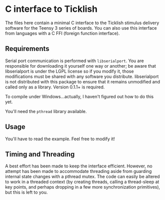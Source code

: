 # C interface to Ticklish

The files here contain a minimal C interface to the Ticklish stimulus delivery
software for the Teensy 3 series of boards.  You can also use this interface
from languages with a C FFI (foreign function interface).

## Requirements

Serial port communication is performed with `libserialport`.  You are responsible for
downloading it yourself one way or another; be aware that libserialport is under the
LGPL license so if you modify it, those modifications must be shared with any software
you distribute.  libserialport is not distributed with this package to ensure that it
remains unmodified and called only as a library.  Version 0.1.1+ is
required.

To compile under Windows...actually, I haven't figured out how to do this yet. 

You'll need the `pthread` library available.

## Usage

You'll have to read the example.  Feel free to modify it!

## Timing and Threading

A best effort has been made to keep the interface efficient.  However, no attempt
has been made to accommodate threading aside from guarding internal state
changes with a pthread mutex.  The code can easily be altered to work in a threaded context
(by creating threads, calling a thread-sleep at key points, and perhaps
dropping in a few more synchronization primitives), but this is left to you.
